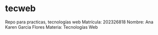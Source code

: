 # tecweb
Repo para practicas, tecnologías web
Matrícula: 202326818
Nombre: Ana Karen Garcia Flores
Materia: Tecnologías Web
